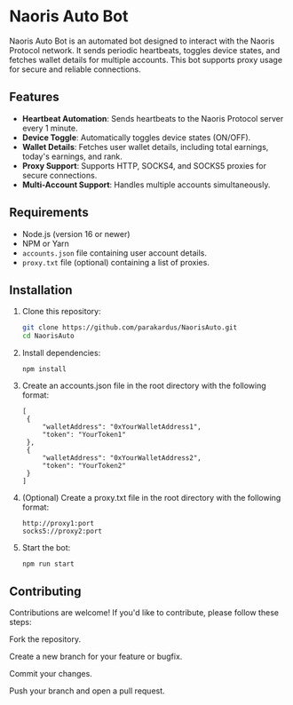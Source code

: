 # Naoris Auto Bot

Naoris Auto Bot is an automated bot designed to interact with the Naoris Protocol network. It sends periodic heartbeats, toggles device states, and fetches wallet details for multiple accounts. This bot supports proxy usage for secure and reliable connections.

## Features

- **Heartbeat Automation**: Sends heartbeats to the Naoris Protocol server every 1 minute.
- **Device Toggle**: Automatically toggles device states (ON/OFF).
- **Wallet Details**: Fetches user wallet details, including total earnings, today's earnings, and rank.
- **Proxy Support**: Supports HTTP, SOCKS4, and SOCKS5 proxies for secure connections.
- **Multi-Account Support**: Handles multiple accounts simultaneously.

## Requirements

- Node.js (version 16 or newer)
- NPM or Yarn
- `accounts.json` file containing user account details.
- `proxy.txt` file (optional) containing a list of proxies.

## Installation

1. Clone this repository:
   ```bash
   git clone https://github.com/parakardus/NaorisAuto.git
   cd NaorisAuto
   ```
2. Install dependencies:
   ```
   npm install
   ```
3. Create an accounts.json file in the root directory with the following format:
   ```
   [
    {
        "walletAddress": "0xYourWalletAddress1",
        "token": "YourToken1"
    },
    {
        "walletAddress": "0xYourWalletAddress2",
        "token": "YourToken2"
    }
   ]
   ```
4. (Optional) Create a proxy.txt file in the root directory with the following format:
   ```
   http://proxy1:port
   socks5://proxy2:port
   ```
5. Start the bot:
   ```
   npm run start
   ```

## Contributing
Contributions are welcome! If you'd like to contribute, please follow these steps:

Fork the repository.

Create a new branch for your feature or bugfix.

Commit your changes.

Push your branch and open a pull request.
